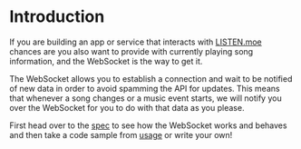 # Introduction

If you are building an app or service that interacts with [LISTEN.moe](https://listen.moe) chances are you also want to provide with currently playing song information, and the WebSocket is the way to get it.

The WebSocket allows you to establish a connection and wait to be notified of new data in order to avoid spamming the API for updates. This means that whenever a song changes or a music event starts, we will notify you over the WebSocket for you to do with that data as you please.

First head over to the [spec](spec.html) to see how the WebSocket works and behaves and then take a code sample from [usage](usage.html) or write your own!
